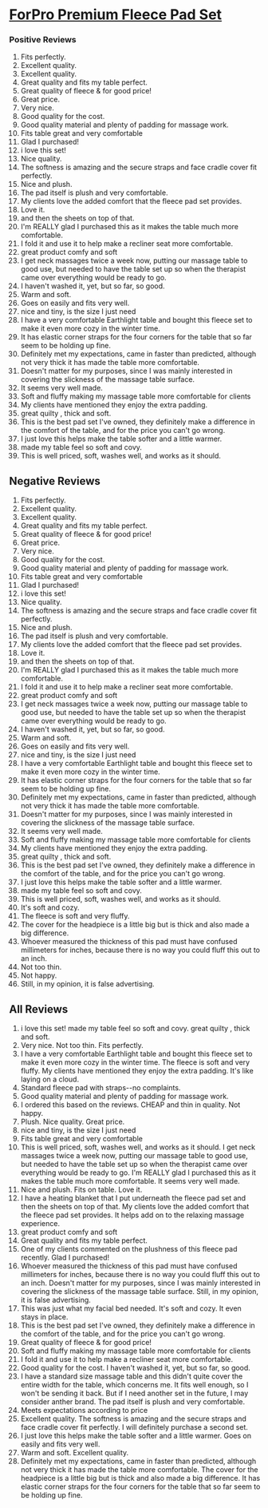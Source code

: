 # [ForPro Premium Fleece Pad Set](https://products.checkmycream.com/products/ForPro-Premium-Fleece-Pad-Set.html)

### Positive Reviews

<ol>
      <li>Fits perfectly.</li>
      <li>Excellent quality.</li>
      <li>Excellent quality.</li>
      <li>Great quality and fits my table perfect.</li>
      <li>Great quality of fleece &amp; for good price!</li>
      <li>Great price.</li>
      <li>Very nice.  </li>
      <li>Good quality for the cost.  </li>
      <li>Good quality material and plenty of padding for massage work.</li>
      <li>Fits table great and very comfortable</li>
      <li>Glad I purchased!</li>
      <li>i love this set!</li>
      <li>Nice quality.</li>
      <li>The softness is amazing and the secure straps and face cradle cover fit perfectly.</li>
      <li>Nice and plush.  </li>
      <li>The pad itself is plush and very comfortable.</li>
      <li>My clients love the added comfort that the fleece pad set provides.  </li>
      <li>Love it.</li>
      <li>and then the sheets on top of that.  </li>
      <li>I&#x27;m REALLY glad I purchased this as it makes the table much more comfortable.</li>
      <li>I fold it and use it to help make a recliner seat more comfortable.</li>
      <li>great product comfy and soft</li>
      <li>I get neck massages twice a week now, putting our massage table to good use, but needed to have the table set up so when the therapist came over everything would be ready to go.</li>
      <li>I haven&#x27;t washed it, yet, but so far, so good.</li>
      <li>Warm and soft.  </li>
      <li>Goes on easily and fits very well.</li>
      <li>nice and tiny, is the size I just need</li>
      <li>I have a very comfortable Earthlight table and bought this fleece set to make it even more cozy in the winter time.  </li>
      <li>It has elastic corner straps for the four corners for the table that so far seem to be holding up fine.</li>
      <li>Definitely met my expectations, came in faster than predicted, although not very thick it has made the table more comfortable.  </li>
      <li>Doesn&#x27;t matter for my purposes, since I was mainly interested in covering the slickness of the massage table surface.  </li>
      <li>It seems very well made.</li>
      <li>Soft and fluffy making my massage table more comfortable for clients</li>
      <li>My clients have mentioned they enjoy the extra padding.  </li>
      <li>great quilty , thick and soft.</li>
      <li>This is the best pad set I&#x27;ve owned, they definitely make a difference in the comfort of the table, and for the price you can&#x27;t go wrong.</li>
      <li>I just love this helps make the table softer and a little warmer.</li>
      <li>made my table feel so soft and covy.</li>
      <li>This is well priced, soft, washes well, and works as it should.</li>
</ol>


<h2>Negative Reviews</h2>
<ol>
<li> Fits perfectly.</li>
<li> Excellent quality.</li>
<li> Excellent quality.</li>
<li> Great quality and fits my table perfect.</li>
<li> Great quality of fleece &amp; for good price!</li>
<li> Great price.</li>
<li> Very nice.  </li>
<li> Good quality for the cost.  </li>
<li> Good quality material and plenty of padding for massage work.</li>
<li> Fits table great and very comfortable</li>
<li> Glad I purchased!</li>
<li> i love this set!</li>
<li> Nice quality.</li>
<li> The softness is amazing and the secure straps and face cradle cover fit perfectly.</li>
<li> Nice and plush.  </li>
<li> The pad itself is plush and very comfortable.</li>
<li> My clients love the added comfort that the fleece pad set provides.  </li>
<li> Love it.</li>
<li> and then the sheets on top of that.  </li>
<li> I&#x27;m REALLY glad I purchased this as it makes the table much more comfortable.</li>
<li> I fold it and use it to help make a recliner seat more comfortable.</li>
<li> great product comfy and soft</li>
<li> I get neck massages twice a week now, putting our massage table to good use, but needed to have the table set up so when the therapist came over everything would be ready to go.</li>
<li> I haven&#x27;t washed it, yet, but so far, so good.</li>
<li> Warm and soft.  </li>
<li> Goes on easily and fits very well.</li>
<li> nice and tiny, is the size I just need</li>
<li> I have a very comfortable Earthlight table and bought this fleece set to make it even more cozy in the winter time.  </li>
<li> It has elastic corner straps for the four corners for the table that so far seem to be holding up fine.</li>
<li> Definitely met my expectations, came in faster than predicted, although not very thick it has made the table more comfortable.  </li>
<li> Doesn&#x27;t matter for my purposes, since I was mainly interested in covering the slickness of the massage table surface.  </li>
<li> It seems very well made.</li>
<li> Soft and fluffy making my massage table more comfortable for clients</li>
<li> My clients have mentioned they enjoy the extra padding.  </li>
<li> great quilty , thick and soft.</li>
<li> This is the best pad set I&#x27;ve owned, they definitely make a difference in the comfort of the table, and for the price you can&#x27;t go wrong.</li>
<li> I just love this helps make the table softer and a little warmer.</li>
<li> made my table feel so soft and covy.</li>
<li> This is well priced, soft, washes well, and works as it should.</li>
<li> It&#x27;s soft and cozy.</li>
<li> The fleece is soft and very fluffy.  </li>
<li> The cover for the headpiece is a little big but is thick and also made a big difference.  </li>
<li> Whoever measured the thickness of this pad must have confused millimeters for inches, because there is no way you could fluff this out to an inch.</li>
<li> Not too thin.  </li>
<li> Not happy.</li>
<li> Still, in my opinion, it is false advertising.</li>
</ol>

<h2>All Reviews</h2>

<ol>
    <li> i love this set! made my table feel so soft and covy. great quilty , thick and soft.</li>
    <li> Very nice.  Not too thin.  Fits perfectly.</li>
    <li> I have a very comfortable Earthlight table and bought this fleece set to make it even more cozy in the winter time.  The fleece is soft and very fluffy.  My clients have mentioned they enjoy the extra padding.  It&#x27;s like laying on a cloud.</li>
    <li> Standard fleece pad with straps--no complaints.</li>
    <li> Good quality material and plenty of padding for massage work.</li>
    <li> I ordered this based on the reviews. CHEAP and thin in quality. Not happy.</li>
    <li> Plush. Nice quality. Great price.</li>
    <li> nice and tiny, is the size I just need</li>
    <li> Fits table great and very comfortable</li>
    <li> This is well priced, soft, washes well, and works as it should. I get neck massages twice a week now, putting our massage table to good use, but needed to have the table set up so when the therapist came over everything would be ready to go. I&#x27;m REALLY glad I purchased this as it makes the table much more comfortable. It seems very well made.</li>
    <li> Nice and plush.  Fits on table.  Love it.</li>
    <li> I have a heating blanket that I put underneath the fleece pad set and then the sheets on top of that.  My clients love the added comfort that the fleece pad set provides.  It helps add on to the relaxing massage experience.</li>
    <li> great product comfy and soft</li>
    <li> Great quality and fits my table perfect.</li>
    <li> One of my clients commented on the plushness of this fleece pad recently.  Glad I purchased!</li>
    <li> Whoever measured the thickness of this pad must have confused millimeters for inches, because there is no way you could fluff this out to an inch. Doesn&#x27;t matter for my purposes, since I was mainly interested in covering the slickness of the massage table surface.  Still, in my opinion, it is false advertising.</li>
    <li> This was just what my facial bed needed. It&#x27;s soft and cozy. It even stays in place.</li>
    <li> This is the best pad set I&#x27;ve owned, they definitely make a difference in the comfort of the table, and for the price you can&#x27;t go wrong.</li>
    <li> Great quality of fleece &amp; for good price!</li>
    <li> Soft and fluffy making my massage table more comfortable for clients</li>
    <li> I fold it and use it to help make a recliner seat more comfortable.</li>
    <li> Good quality for the cost.  I haven&#x27;t washed it, yet, but so far, so good.</li>
    <li> I have a standard size massage table and this didn&#x27;t quite cover the entire width for the table, which concerns me. It fits well enough, so I won&#x27;t be sending it back. But if I need another set in the future, I may consider anther brand. The pad itself is plush and very comfortable.</li>
    <li> Meets expectations according to price</li>
    <li> Excellent quality. The softness is amazing and the secure straps and face cradle cover fit perfectly. I will definitely purchase a second set.</li>
    <li> I just love this helps make the table softer and a little warmer. Goes on easily and fits very well.</li>
    <li> Warm and soft.  Excellent quality.</li>
    <li> Definitely met my expectations, came in faster than predicted, although not very thick it has made the table more comfortable.  The cover for the headpiece is a little big but is thick and also made a big difference.  It has elastic corner straps for the four corners for the table that so far seem to be holding up fine.</li>
</ol>




